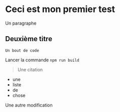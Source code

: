 # Ceci est mon premier test

Un paragraphe

## Deuxième titre

```
Un bout de code
```

Lancer la commande `npm run build`

> Une citation 

- une
- liste
- de 
- chose

Une autre modification
